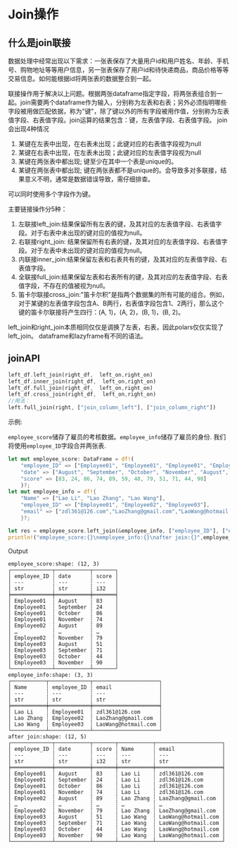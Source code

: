 # Join操作

## 什么是join联接

数据处理中经常出现以下需求：一张表保存了大量用户id和用户姓名、年龄、手机号、购物地址等等用户信息，另一张表保存了用户id和待快递商品，商品价格等等交易信息。如何能根据id将两张表的数据整合到一起。

联接操作用于解决以上问题。根据两张dataframe指定字段，将两张表组合到一起。join需要两个dataframe作为输入，分别称为左表和右表；另外必须指明哪些字段被用做匹配依据，称为"键"，除了键以外的所有字段被用作值，分别称为左表值字段、右表值字段。join运算的结果包含：键，左表值字段、右表值字段。
join会出现4种情况

1. 某键在左表中出现，在右表未出现；此键对应的右表值字段视为null
2. 某键在右表中出现，在左表未出现；此键对应的左表值字段视为null
3. 某键在两张表中都出现; 键至少在其中一个表是unique的。
4. 某键在两张表中都出现; 键在两张表都不是unique的。会导致多对多联接，结果意义不明，通常是数据错误导致，需仔细排查。

可以同时使用多个字段作为键。

主要链接操作分5种：

1. 左联接left_join:结果保留所有左表的键，及其对应的左表值字段、右表值字段。对于右表中未出现的键对应的值视为null。
2. 右联接right_join: 结果保留所有右表的键，及其对应的左表值字段、右表值字段。对于左表中未出现的键对应的值视为null。
3. 内联接inner_join:结果保留左表和右表共有的键，及其对应的左表值字段、右表值字段。
4. 全联接full_join:结果保留左表和右表所有的键，及其对应的左表值字段、右表值字段，不存在的值被视为null。
5. 笛卡尔联接cross_join:"笛卡尔积"是指两个数据集的所有可能的组合。例如，对于某键的左表值字段包含A、B两行，右表值字段包含1、2两行，那么这个键的笛卡尔联接将产生四行：(A, 1)，(A, 2)，(B, 1)，(B, 2)。

left_join和right_join本质相同仅仅是调换了左表，右表，因此polars仅仅实现了left_join。
dataframe和lazyframe有不同的语法。

## joinAPI

```rust
left_df.left_join(right_df,  left_on,right_on)
left_df.inner_join(right_df,  left_on,right_on)
left_df.full_join(right_df,  left_on,right_on)
left_df.cross_join(right_df,  left_on,right_on)
//用法：
left.full_join(right, ["join_column_left"], ["join_column_right"])
```


示例:

`employee_score`储存了雇员的考核数据。`employee_info`储存了雇员的身份. 我们将使用`employee_ID`字段合并两张表.

```rust
let mut employee_score: DataFrame = df!(
    "employee_ID" => ["Employee01", "Employee01", "Employee01", "Employee01", "Employee02", "Employee02", "Employee02", "Employee02", "Employee03", "Employee03", "Employee03", "Employee03"],
    "date" => ["August", "September", "October", "November", "August", "September", "October", "November", "August", "September", "October", "November"],
    "score" => [83, 24, 86, 74, 89, 59, 48, 79, 51, 71, 44, 90]
    )?;
let mut employee_info = df!{
    "Name" => ["Lao Li", "Lao Zhang", "Lao Wang"],
    "employee_ID" => ["Employee01", "Employee02", "Employee03"],
    "email" => ["zdl361@126.com","LaoZhang@gmail.com","LaoWang@hotmail.com"]
    }?;

let res = employee_score.left_join(&employee_info, ["employee_ID"], ["employee_ID"])?;
println!("employee_score:{}\nemployee_info:{}\nafter join:{}",employee_score,employee_info,res);
```

Output

```term
employee_score:shape: (12, 3)
┌─────────────┬───────────┬───────┐
│ employee_ID ┆ date      ┆ score │
│ ---         ┆ ---       ┆ ---   │
│ str         ┆ str       ┆ i32   │
╞═════════════╪═══════════╪═══════╡
│ Employee01  ┆ August    ┆ 83    │
│ Employee01  ┆ September ┆ 24    │
│ Employee01  ┆ October   ┆ 86    │
│ Employee01  ┆ November  ┆ 74    │
│ Employee02  ┆ August    ┆ 89    │
│ …           ┆ …         ┆ …     │
│ Employee02  ┆ November  ┆ 79    │
│ Employee03  ┆ August    ┆ 51    │
│ Employee03  ┆ September ┆ 71    │
│ Employee03  ┆ October   ┆ 44    │
│ Employee03  ┆ November  ┆ 90    │
└─────────────┴───────────┴───────┘
employee_info:shape: (3, 3)
┌───────────┬─────────────┬─────────────────────┐
│ Name      ┆ employee_ID ┆ email               │
│ ---       ┆ ---         ┆ ---                 │
│ str       ┆ str         ┆ str                 │
╞═══════════╪═════════════╪═════════════════════╡
│ Lao Li    ┆ Employee01  ┆ zdl361@126.com      │
│ Lao Zhang ┆ Employee02  ┆ LaoZhang@gmail.com  │
│ Lao Wang  ┆ Employee03  ┆ LaoWang@hotmail.com │
└───────────┴─────────────┴─────────────────────┘
after join:shape: (12, 5)
┌─────────────┬───────────┬───────┬───────────┬─────────────────────┐
│ employee_ID ┆ date      ┆ score ┆ Name      ┆ email               │
│ ---         ┆ ---       ┆ ---   ┆ ---       ┆ ---                 │
│ str         ┆ str       ┆ i32   ┆ str       ┆ str                 │
╞═════════════╪═══════════╪═══════╪═══════════╪═════════════════════╡
│ Employee01  ┆ August    ┆ 83    ┆ Lao Li    ┆ zdl361@126.com      │
│ Employee01  ┆ September ┆ 24    ┆ Lao Li    ┆ zdl361@126.com      │
│ Employee01  ┆ October   ┆ 86    ┆ Lao Li    ┆ zdl361@126.com      │
│ Employee01  ┆ November  ┆ 74    ┆ Lao Li    ┆ zdl361@126.com      │
│ Employee02  ┆ August    ┆ 89    ┆ Lao Zhang ┆ LaoZhang@gmail.com  │
│ …           ┆ …         ┆ …     ┆ …         ┆ …                   │
│ Employee02  ┆ November  ┆ 79    ┆ Lao Zhang ┆ LaoZhang@gmail.com  │
│ Employee03  ┆ August    ┆ 51    ┆ Lao Wang  ┆ LaoWang@hotmail.com │
│ Employee03  ┆ September ┆ 71    ┆ Lao Wang  ┆ LaoWang@hotmail.com │
│ Employee03  ┆ October   ┆ 44    ┆ Lao Wang  ┆ LaoWang@hotmail.com │
│ Employee03  ┆ November  ┆ 90    ┆ Lao Wang  ┆ LaoWang@hotmail.com │
└─────────────┴───────────┴───────┴───────────┴─────────────────────┘
```